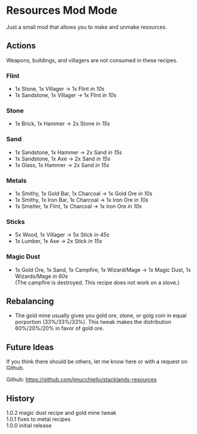 # Resources Mod Mode

Just a small mod that allows you to make and unmake resources.

## Actions
Weapons, buildings, and villagers are not consumed in these recipes.

### Flint
* 1x Stone, 1x Villager -> 1x Flint _in 10s_
* 1x Sandstone, 1x Villager -> 1x Flint _in 10s_

### Stone
* 1x Brick, 1x Hammer -> 2x Stone in _15s_

### Sand
* 1x Sandstone, 1x Hammer -> 2x Sand _in 15s_
* 1x Sandstone, 1x Axe -> 2x Sand _in 15s_
* 1x Glass, 1x Hammer -> 2x Sand _in 15s_

### Metals
* 1x Smithy, 1x Gold Bar, 1x Charcoal -> 1x Gold Ore _in 10s_
* 1x Smithy, 1x Iron Bar, 1x Charcoal -> 1x Iron Ore _in 10s_
* 1x Smelter, 1x Flint, 1x Charcoal -> 1x Iron Ore _in 10s_

### Sticks
* 5x Wood, 1x Villager -> 5x Stick _in 45s_
* 1x Lumber, 1x Axe -> 2x Stick _in 15s_

### Magic Dust
* 1x Gold Ore, 1x Sand, 1x Campfire, 1x Wizard/Mage -> 1x Magic Dust, 1x Wizards/Mage _in 60s_<br>(The campfire is destroyed. This recipe does not work on a stove.)

## Rebalancing

* The gold mine usually gives you gold ore, stone, or golg coin in equal porportion (33%/33%/33%). This tweak makes the distribution 60%/20%/20% in favor of gold ore.

## Future Ideas

If you think there should be others, let me know here or with a request on Github.

Github: https://github.com/jmucchiello/stacklands-resources

## History

1.0.2 magic dust recipe and gold mine tweak<br/>
1.0.1 fixes to metal recipes<br/>
1.0.0 initial release